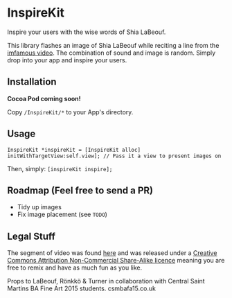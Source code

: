 # InspireKit
Inspire your users with the wise words of Shia LaBeouf. 

This library flashes an image of Shia LaBeouf while reciting a line from the [imfamous video](https://www.youtube.com/watch?v=nuHfVn_cfHU). The combination of sound and image is random. Simply drop into your app and inspire your users. 


## Installation
**Cocoa Pod coming soon!** 

Copy `/InspireKit/*` to your App's directory. 

## Usage
`InspireKit *inspireKit = [InspireKit alloc] initWithTargetView:self.view]; // Pass it a view to present images on`

Then, simply: 
`[inspireKit inspire];`

## Roadmap (Feel free to send a PR)

  * Tidy up images
  * Fix image placement (see `TODO`)
  
## Legal Stuff
The segment of video was found [here](https://vimeo.com/125095515) and was released under a [Creative Commons Attribution Non-Commercial Share-Alike licence](http://creativecommons.org/licenses/by-nc-sa/3.0/) meaning you are free to remix and have as much fun as you like.

Props to LaBeouf, Rönkkö & Turner in collaboration with Central Saint Martins BA Fine Art 2015 students. csmbafa15.co.uk
